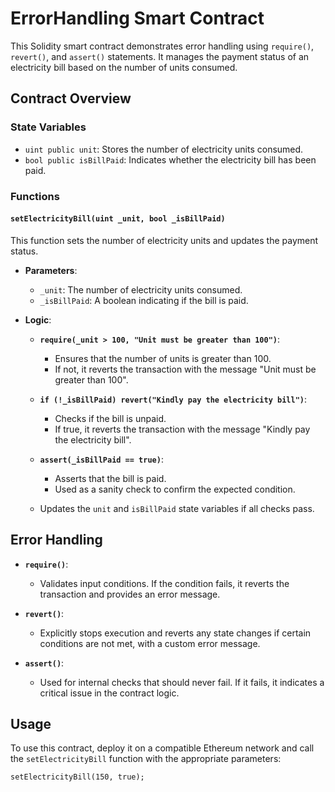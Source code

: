 # ErrorHandling Smart Contract

This Solidity smart contract demonstrates error handling using `require()`, `revert()`, and `assert()` statements. It manages the payment status of an electricity bill based on the number of units consumed.

## Contract Overview

### State Variables

- `uint public unit`: Stores the number of electricity units consumed.
- `bool public isBillPaid`: Indicates whether the electricity bill has been paid.

### Functions

#### `setElectricityBill(uint _unit, bool _isBillPaid)`

This function sets the number of electricity units and updates the payment status.

- **Parameters**:
  - `_unit`: The number of electricity units consumed.
  - `_isBillPaid`: A boolean indicating if the bill is paid.

- **Logic**:
  - **`require(_unit > 100, "Unit must be greater than 100")`**:
    - Ensures that the number of units is greater than 100.
    - If not, it reverts the transaction with the message "Unit must be greater than 100".
    
  - **`if (!_isBillPaid) revert("Kindly pay the electricity bill")`**:
    - Checks if the bill is unpaid.
    - If true, it reverts the transaction with the message "Kindly pay the electricity bill".
    
  - **`assert(_isBillPaid == true)`**:
    - Asserts that the bill is paid.
    - Used as a sanity check to confirm the expected condition.

  - Updates the `unit` and `isBillPaid` state variables if all checks pass.

## Error Handling

- **`require()`**:
  - Validates input conditions. If the condition fails, it reverts the transaction and provides an error message.
  
- **`revert()`**:
  - Explicitly stops execution and reverts any state changes if certain conditions are not met, with a custom error message.
  
- **`assert()`**:
  - Used for internal checks that should never fail. If it fails, it indicates a critical issue in the contract logic.

## Usage

To use this contract, deploy it on a compatible Ethereum network and call the `setElectricityBill` function with the appropriate parameters:

```solidity
setElectricityBill(150, true);

